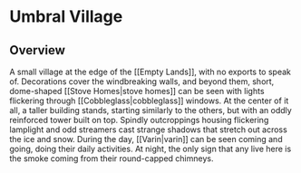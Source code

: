 # Umbral Village

## Overview

A small village at the edge of the [[Empty Lands]], with no exports to speak of.
Decorations cover the windbreaking walls, and beyond them, short, dome-shaped [[Stove Homes|stove homes]] can be seen with lights flickering through [[Cobbleglass|cobbleglass]] windows.
At the center of it all, a taller building stands, starting similarly to the others, but with an oddly reinforced tower built on top.
Spindly outcroppings housing flickering lamplight and odd streamers cast strange shadows that stretch out across the ice and snow.
During the day, [[Varin|varin]] can be seen coming and going, doing their daily activities.
At night, the only sign that any live here is the smoke coming from their round-capped chimneys.